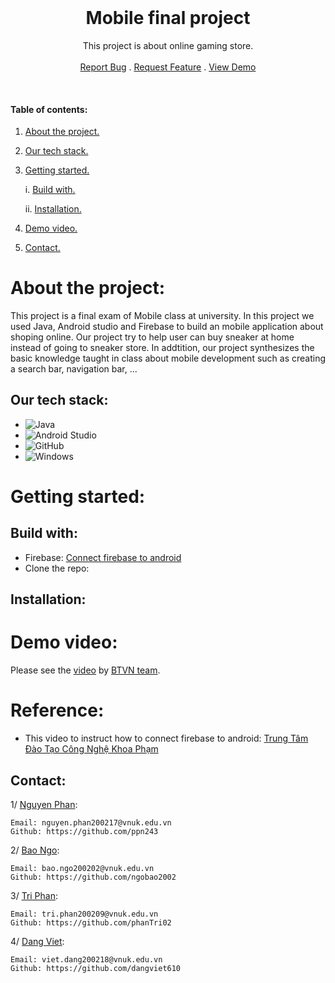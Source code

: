 <!-- PROJECT LOGO -->
<br />
<p align="center">

  <h1 align="center">Mobile final project</h1>
  
   <p align="center">
    This project is about online gaming store.
    <br />
    <br />
    <a href="https://github.com/ngobao2002/Midterm_webGame/issues">Report Bug</a>
    .
    <a href="https://github.com/ngobao2002/Midterm_webGame/issues">Request Feature</a>
    .
    <a href="https://drive.google.com/file/d/1NRcecTvPy6vTpiUj3DlQ0zrAUjPgmFQv/view?usp=sharing">View Demo</a>

    
 </p>
 
<p align="center">
<img src="https://img.shields.io/github/commit-activity/w/ngobao2002/FinalProjectDV" alt="">
<img src="https://img.shields.io/github/last-commit/ngobao2002/FinalProjectDV" alt="">
</p>
 

 
 
 #### Table of contents:
1. [ About the project. ](#pro)
2. [ Our tech stack. ](#tech)
3. [ Getting started. ](#get)

    i.  [ Build with. ](#desc)
    
    ii. [ Installation. ](#ins)
    
4. [ Demo video. ](#demo)
5. [ Contact. ](#con)

<a name="pro"></a>
# About the project:
This project is a final exam of Mobile class at university. In this project we used Java, Android studio and Firebase to build an mobile application about shoping online. Our project try to help user can buy sneaker at home instead of going to sneaker store. In addtition, our project synthesizes the basic knowledge taught in class about mobile development such as creating a search bar, navigation bar, ...

<a name="tech"></a>
## Our tech stack: 


-  ![Java](http://img.shields.io/badge/-Java-007396?style=flat-square&logo=java&logoColor=ffffff)
-  ![Android Studio](http://img.shields.io/badge/-Android%20Studio-3DDC84?style=flat-square&logo=android-studio&logoColor=ffffff)
-  ![GitHub](https://img.shields.io/badge/-GitHub-181717?style=flat-square&logo=github)
-  ![Windows](http://img.shields.io/badge/-Windows-0078D6?style=flat-square&logo=windows&logoColor=ffffff)


<a name="get"></a>
# Getting started:

<a name="desc"></a>
## Build with:
- Firebase: [Connect firebase to android](https://firebase.google.com/)
- Clone the repo:


<a name="ins"></a>
## Installation:

<a name="demo"></a>
# Demo video:

Please see the [video](https://drive.google.com/file/d/1NRcecTvPy6vTpiUj3DlQ0zrAUjPgmFQv/view?usp=sharing) by [BTVN team](https://github.com/ngobao2002).
  
<a name="con"></a>  

# Reference:
- This video to instruct how to connect firebase to android: [Trung Tâm Đào Tạo Công Nghệ Khoa Phạm](https://www.youtube.com/watch?v=S-lt4ReIodw&list=PLzrVYRai0riTLPLclyGuByHvZ8_tDZZIr)
## Contact:
1/ <a href="https://github.com/ppn243" target="_blank">Nguyen Phan</a>:
```
Email: nguyen.phan200217@vnuk.edu.vn
Github: https://github.com/ppn243
```

2/ <a href="https://github.com/ngobao2002" target="_blank">Bao Ngo</a>:
```
Email: bao.ngo200202@vnuk.edu.vn
Github: https://github.com/ngobao2002
```

3/ <a href="https://github.com/phanTri02" target="_blank">Tri Phan</a>:
```
Email: tri.phan200209@vnuk.edu.vn
Github: https://github.com/phanTri02
```

4/ <a href="https://github.com/dangviet610" target="_blank">Dang Viet</a>:
```
Email: viet.dang200218@vnuk.edu.vn
Github: https://github.com/dangviet610
```
